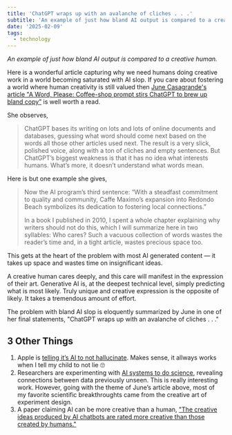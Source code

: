 ```yaml
---
title: 'ChatGPT wraps up with an avalanche of cliches . . .'
subtitle: 'An example of just how bland AI output is compared to a creative human.'
date: '2025-02-09'
tags: 
  - technology
---
```


*An example of just how bland AI output is compared to a creative human.*

Here is a wonderful article capturing why we need humans doing creative work in a world becoming saturated with AI slop. If you care about fostering a world where human creativity is still valued then [June Casagrande's article "A Word, Please: Coffee-shop prompt stirs ChatGPT to brew up bland copy”](https://www.latimes.com/socal/daily-pilot/opinion/story/2024-04-09/a-word-please-coffee-shop-prompt-stirs-chatgpt-to-brew-up-bland-copy) is well worth a read.

She observes,

> ChatGPT bases its writing on lots and lots of online documents and databases, guessing what word should come next based on the words all those other articles used next. The result is a very slick, polished voice, along with a ton of cliches and empty sentences. But ChatGPT’s biggest weakness is that it has no idea what interests humans. What’s more, it doesn’t understand what words mean.

Here is but one example she gives,

> Now the AI program’s third sentence: “With a steadfast commitment to quality and community, Caffe Maximo’s expansion into Redondo Beach symbolizes its dedication to fostering local connections.”
> 
> In a book I published in 2010, I spent a whole chapter explaining why writers should not do this, which I will summarize here in two syllables: Who cares? Such a vacuous collection of words wastes the reader’s time and, in a tight article, wastes precious space too.

This gets at the heart of the problem with most AI generated content — it takes up space and wastes time on insignificant ideas.

A creative human cares deeply, and this care will manifest in the expression of their art. Generative AI is, at the deepest technical level, simply predicting what is most likely. Truly unique and creative expression is the opposite of likely. It takes a tremendous amount of effort.

The problem with bland AI slop is eloquently summarized by June in one of her final statements, "ChatGPT wraps up with an avalanche of cliches . . ."

## 3 Other Things

1. Apple is [telling it’s AI to not hallucinate](https://arstechnica.com/gadgets/2024/08/do-not-hallucinate-testers-find-prompts-meant-to-keep-apple-intelligence-on-the-rails/). Makes sense, it allways works when I tell my child to not lie 🙄
2. Researchers are experimenting with [AI systems to do science](https://arxiv.org/abs/2409.05556v1), revealing connections between data previously unseen. This is really interesting work. However, going with the theme of June’s article above, most of my favorite scientific breakthroughts came from the creative art of experiment design.
3. A paper claiming AI can be more creative than a human, ["The creative
ideas produced by AI chatbots are rated more creative than those created by humans."](https://docs.iza.org/dp17302.pdf)